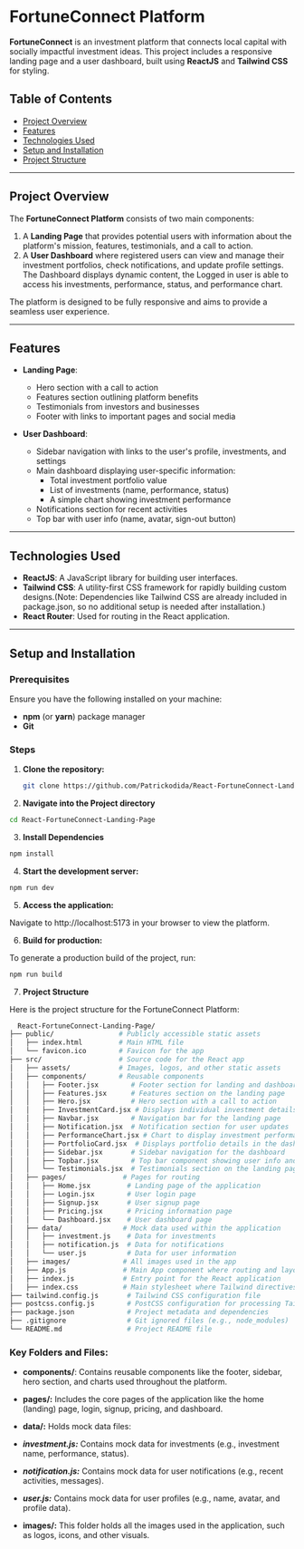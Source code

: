 # FortuneConnect Platform

**FortuneConnect** is an investment platform that connects local capital with socially impactful investment ideas. This project includes a responsive landing page and a user dashboard, built using **ReactJS** and **Tailwind CSS** for styling.

## Table of Contents

- [Project Overview](#project-overview)
- [Features](#features)
- [Technologies Used](#technologies-used)
- [Setup and Installation](#setup-and-installation)
- [Project Structure](#project-structure)

---

## Project Overview

The **FortuneConnect Platform** consists of two main components:

1. A **Landing Page** that provides potential users with information about the platform's mission, features, testimonials, and a call to action.
2. A **User Dashboard** where registered users can view and manage their investment portfolios, check notifications, and update profile settings.
   The Dashboard displays dynamic content, the Logged in user is able to access his investments, performance, status, and performance chart.

The platform is designed to be fully responsive and aims to provide a seamless user experience.

---

## Features

- **Landing Page**:

  - Hero section with a call to action
  - Features section outlining platform benefits
  - Testimonials from investors and businesses
  - Footer with links to important pages and social media

- **User Dashboard**:
  - Sidebar navigation with links to the user's profile, investments, and settings
  - Main dashboard displaying user-specific information:
    - Total investment portfolio value
    - List of investments (name, performance, status)
    - A simple chart showing investment performance
  - Notifications section for recent activities
  - Top bar with user info (name, avatar, sign-out button)

---

## Technologies Used

- **ReactJS**: A JavaScript library for building user interfaces.
- **Tailwind CSS**: A utility-first CSS framework for rapidly building custom designs.(Note: Dependencies like Tailwind CSS are already included in package.json, so no additional setup is needed after installation.)
- **React Router**: Used for routing in the React application.

---

## Setup and Installation

### Prerequisites

Ensure you have the following installed on your machine:

- **npm** (or **yarn**) package manager
- **Git**

### Steps

1. **Clone the repository:**

   ```bash
   git clone https://github.com/Patrickodida/React-FortuneConnect-Landing-Page.git
   ```

2. **Navigate into the Project directory**

```bash
cd React-FortuneConnect-Landing-Page
```

3. **Install Dependencies**

```bash
npm install
```

4. **Start the development server:**

```bash
npm run dev
```

5. **Access the application:**

Navigate to http://localhost:5173 in your browser to view the platform.

6. **Build for production:**

To generate a production build of the project, run:

```bash
npm run build
```

7. **Project Structure**

Here is the project structure for the FortuneConnect Platform:

```bash
  React-FortuneConnect-Landing-Page/
├── public/                # Publicly accessible static assets
│   ├── index.html         # Main HTML file
│   └── favicon.ico        # Favicon for the app
├── src/                   # Source code for the React app
│   ├── assets/            # Images, logos, and other static assets
│   ├── components/        # Reusable components
│   │   ├── Footer.jsx        # Footer section for landing and dashboard pages
│   │   ├── Features.jsx      # Features section on the landing page
│   │   ├── Hero.jsx          # Hero section with a call to action
│   │   ├── InvestmentCard.jsx # Displays individual investment details
│   │   ├── Navbar.jsx        # Navigation bar for the landing page
│   │   ├── Notification.jsx  # Notification section for user updates
│   │   ├── PerformanceChart.jsx # Chart to display investment performance
│   │   ├── PortfolioCard.jsx  # Displays portfolio details in the dashboard
│   │   ├── Sidebar.jsx       # Sidebar navigation for the dashboard
│   │   ├── Topbar.jsx        # Top bar component showing user info and sign-out
│   │   └── Testimonials.jsx  # Testimonials section on the landing page
│   ├── pages/              # Pages for routing
│   │   ├── Home.jsx         # Landing page of the application
│   │   ├── Login.jsx        # User login page
│   │   ├── Signup.jsx       # User signup page
│   │   ├── Pricing.jsx      # Pricing information page
│   │   └── Dashboard.jsx    # User dashboard page
│   ├── data/               # Mock data used within the application
│   │   ├── investment.js    # Data for investments
│   │   ├── notification.js  # Data for notifications
│   │   └── user.js          # Data for user information
│   ├── images/             # All images used in the app
│   ├── App.js              # Main App component where routing and layout are handled
│   ├── index.js            # Entry point for the React application
│   ├── index.css           # Main stylesheet where Tailwind directives are imported
├── tailwind.config.js       # Tailwind CSS configuration file
├── postcss.config.js        # PostCSS configuration for processing Tailwind
├── package.json             # Project metadata and dependencies
├── .gitignore               # Git ignored files (e.g., node_modules)
└── README.md                # Project README file
```

### Key Folders and Files:

- **components/**: Contains reusable components like the footer, sidebar, hero section, and charts used throughout the platform.

- **pages/:** Includes the core pages of the application like the home (landing) page, login, signup, pricing, and dashboard.

- **data/:** Holds mock data files:

- **_investment.js:_** Contains mock data for investments (e.g., investment name, performance, status).
- **_notification.js:_** Contains mock data for user notifications (e.g., recent activities, messages).
- **_user.js:_** Contains mock data for user profiles (e.g., name, avatar, and profile data).

- **images/:** This folder holds all the images used in the application, such as logos, icons, and other visuals.
